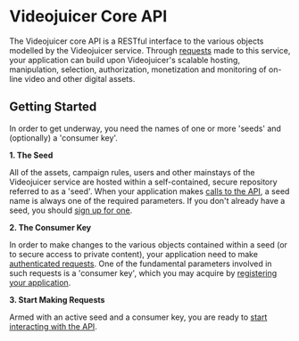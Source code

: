 Videojuicer Core API
====================

The Videojuicer core API is a RESTful interface to the various objects modelled by the Videojuicer service. Through [requests][requests] made to this service, your application can build upon Videojuicer's scalable hosting, manipulation, selection, authorization, monetization and monitoring of on-line video and other digital assets.

Getting Started
---------------

In order to get underway, you need the names of one or more 'seeds' and (optionally) a 'consumer key'.

**1. The Seed**

All of the assets, campaign rules, users and other mainstays of the Videojuicer service are hosted within a self-contained, secure repository referred to as a 'seed'. When your application makes [calls to the API][requests], a seed name is always one of the required parameters. If you don't already have a seed, you should [sign up for one][signup].

**2. The Consumer Key**

In order to make changes to the various objects contained within a seed (or to secure access to private content), your application need to make [authenticated requests][authenticated_requests]. One of the fundamental parameters involved in such requests is a 'consumer key', which you may acquire by [registering your application][consumer_registration].

**3. Start Making Requests**

Armed with an active seed and a consumer key, you are ready to [start interacting with the API][requests].

[requests]: requests.html
[signup]: www.videojuicer.com/signup
[authenticated_requests]: authenticated_requests.html
[consumer_registration]: http://api.videojuicer.com/oauth/consumers
